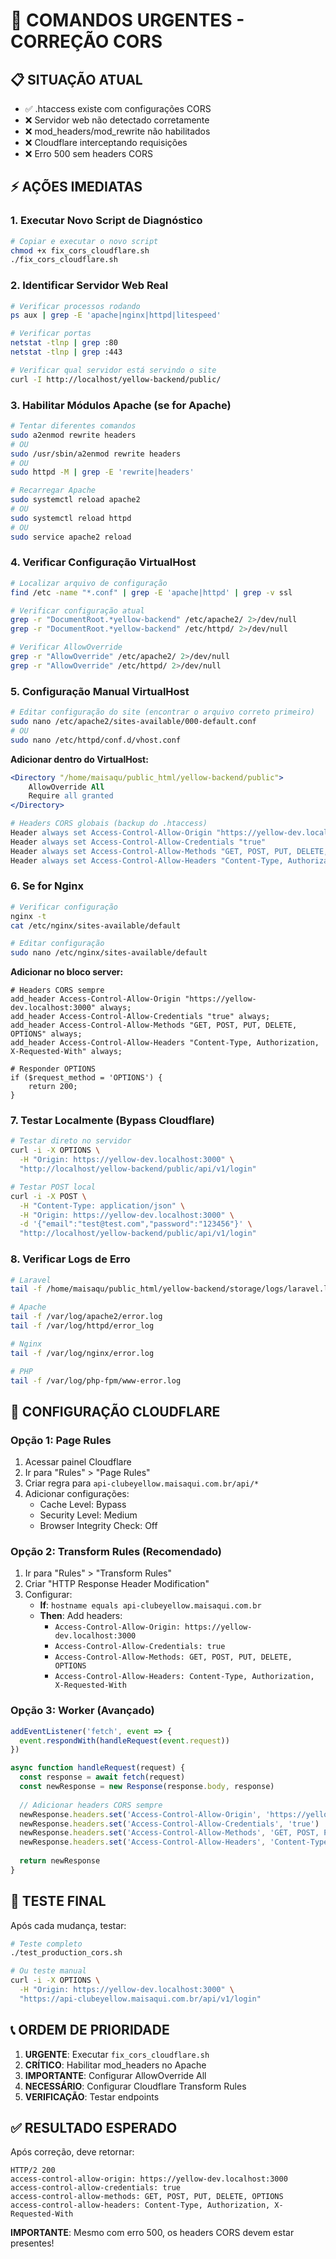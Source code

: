 # 🚨 COMANDOS URGENTES - CORREÇÃO CORS

## 📋 SITUAÇÃO ATUAL
- ✅ .htaccess existe com configurações CORS
- ❌ Servidor web não detectado corretamente
- ❌ mod_headers/mod_rewrite não habilitados
- ❌ Cloudflare interceptando requisições
- ❌ Erro 500 sem headers CORS

## ⚡ AÇÕES IMEDIATAS

### 1. Executar Novo Script de Diagnóstico
```bash
# Copiar e executar o novo script
chmod +x fix_cors_cloudflare.sh
./fix_cors_cloudflare.sh
```

### 2. Identificar Servidor Web Real
```bash
# Verificar processos rodando
ps aux | grep -E 'apache|nginx|httpd|litespeed'

# Verificar portas
netstat -tlnp | grep :80
netstat -tlnp | grep :443

# Verificar qual servidor está servindo o site
curl -I http://localhost/yellow-backend/public/
```

### 3. Habilitar Módulos Apache (se for Apache)
```bash
# Tentar diferentes comandos
sudo a2enmod rewrite headers
# OU
sudo /usr/sbin/a2enmod rewrite headers
# OU
sudo httpd -M | grep -E 'rewrite|headers'

# Recarregar Apache
sudo systemctl reload apache2
# OU
sudo systemctl reload httpd
# OU
sudo service apache2 reload
```

### 4. Verificar Configuração VirtualHost
```bash
# Localizar arquivo de configuração
find /etc -name "*.conf" | grep -E 'apache|httpd' | grep -v ssl

# Verificar configuração atual
grep -r "DocumentRoot.*yellow-backend" /etc/apache2/ 2>/dev/null
grep -r "DocumentRoot.*yellow-backend" /etc/httpd/ 2>/dev/null

# Verificar AllowOverride
grep -r "AllowOverride" /etc/apache2/ 2>/dev/null
grep -r "AllowOverride" /etc/httpd/ 2>/dev/null
```

### 5. Configuração Manual VirtualHost
```bash
# Editar configuração do site (encontrar o arquivo correto primeiro)
sudo nano /etc/apache2/sites-available/000-default.conf
# OU
sudo nano /etc/httpd/conf.d/vhost.conf
```

**Adicionar dentro do VirtualHost:**
```apache
<Directory "/home/maisaqu/public_html/yellow-backend/public">
    AllowOverride All
    Require all granted
</Directory>

# Headers CORS globais (backup do .htaccess)
Header always set Access-Control-Allow-Origin "https://yellow-dev.localhost:3000"
Header always set Access-Control-Allow-Credentials "true"
Header always set Access-Control-Allow-Methods "GET, POST, PUT, DELETE, OPTIONS"
Header always set Access-Control-Allow-Headers "Content-Type, Authorization, X-Requested-With"
```

### 6. Se for Nginx
```bash
# Verificar configuração
nginx -t
cat /etc/nginx/sites-available/default

# Editar configuração
sudo nano /etc/nginx/sites-available/default
```

**Adicionar no bloco server:**
```nginx
# Headers CORS sempre
add_header Access-Control-Allow-Origin "https://yellow-dev.localhost:3000" always;
add_header Access-Control-Allow-Credentials "true" always;
add_header Access-Control-Allow-Methods "GET, POST, PUT, DELETE, OPTIONS" always;
add_header Access-Control-Allow-Headers "Content-Type, Authorization, X-Requested-With" always;

# Responder OPTIONS
if ($request_method = 'OPTIONS') {
    return 200;
}
```

### 7. Testar Localmente (Bypass Cloudflare)
```bash
# Testar direto no servidor
curl -i -X OPTIONS \
  -H "Origin: https://yellow-dev.localhost:3000" \
  "http://localhost/yellow-backend/public/api/v1/login"

# Testar POST local
curl -i -X POST \
  -H "Content-Type: application/json" \
  -H "Origin: https://yellow-dev.localhost:3000" \
  -d '{"email":"test@test.com","password":"123456"}' \
  "http://localhost/yellow-backend/public/api/v1/login"
```

### 8. Verificar Logs de Erro
```bash
# Laravel
tail -f /home/maisaqu/public_html/yellow-backend/storage/logs/laravel.log

# Apache
tail -f /var/log/apache2/error.log
tail -f /var/log/httpd/error_log

# Nginx
tail -f /var/log/nginx/error.log

# PHP
tail -f /var/log/php-fpm/www-error.log
```

## 🔧 CONFIGURAÇÃO CLOUDFLARE

### Opção 1: Page Rules
1. Acessar painel Cloudflare
2. Ir para "Rules" > "Page Rules"
3. Criar regra para `api-clubeyellow.maisaqui.com.br/api/*`
4. Adicionar configurações:
   - Cache Level: Bypass
   - Security Level: Medium
   - Browser Integrity Check: Off

### Opção 2: Transform Rules (Recomendado)
1. Ir para "Rules" > "Transform Rules"
2. Criar "HTTP Response Header Modification"
3. Configurar:
   - **If**: `hostname equals api-clubeyellow.maisaqui.com.br`
   - **Then**: Add headers:
     - `Access-Control-Allow-Origin: https://yellow-dev.localhost:3000`
     - `Access-Control-Allow-Credentials: true`
     - `Access-Control-Allow-Methods: GET, POST, PUT, DELETE, OPTIONS`
     - `Access-Control-Allow-Headers: Content-Type, Authorization, X-Requested-With`

### Opção 3: Worker (Avançado)
```javascript
addEventListener('fetch', event => {
  event.respondWith(handleRequest(event.request))
})

async function handleRequest(request) {
  const response = await fetch(request)
  const newResponse = new Response(response.body, response)
  
  // Adicionar headers CORS sempre
  newResponse.headers.set('Access-Control-Allow-Origin', 'https://yellow-dev.localhost:3000')
  newResponse.headers.set('Access-Control-Allow-Credentials', 'true')
  newResponse.headers.set('Access-Control-Allow-Methods', 'GET, POST, PUT, DELETE, OPTIONS')
  newResponse.headers.set('Access-Control-Allow-Headers', 'Content-Type, Authorization, X-Requested-With')
  
  return newResponse
}
```

## 🎯 TESTE FINAL

Após cada mudança, testar:
```bash
# Teste completo
./test_production_cors.sh

# Ou teste manual
curl -i -X OPTIONS \
  -H "Origin: https://yellow-dev.localhost:3000" \
  "https://api-clubeyellow.maisaqui.com.br/api/v1/login"
```

## 📞 ORDEM DE PRIORIDADE

1. **URGENTE**: Executar `fix_cors_cloudflare.sh`
2. **CRÍTICO**: Habilitar mod_headers no Apache
3. **IMPORTANTE**: Configurar AllowOverride All
4. **NECESSÁRIO**: Configurar Cloudflare Transform Rules
5. **VERIFICAÇÃO**: Testar endpoints

## ✅ RESULTADO ESPERADO

Após correção, deve retornar:
```
HTTP/2 200
access-control-allow-origin: https://yellow-dev.localhost:3000
access-control-allow-credentials: true
access-control-allow-methods: GET, POST, PUT, DELETE, OPTIONS
access-control-allow-headers: Content-Type, Authorization, X-Requested-With
```

**IMPORTANTE**: Mesmo com erro 500, os headers CORS devem estar presentes!